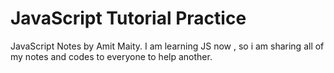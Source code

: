 # JavaScript Tutorial Practice
JavaScript Notes by Amit Maity. I am learning JS now , so i am sharing all of my notes and codes to everyone to help another.

